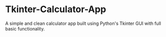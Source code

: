 # Tkinter-Calculator-App
A simple and clean calculator app built using Python's Tkinter GUI with full basic functionality.
